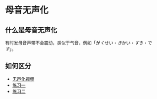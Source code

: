 # 母音无声化

## 什么是母音无声化

有时发母音声带不会震动，类似于气音，例如「が*く*せい・*き*かい・*す*き・で*す*」。

## 如何区分

- [无声化视频](https://youtu.be/ioLdIwnURfQ?si=xbz4buwMzvy3PBWs)
- [练习一](https://www.coelang.tufs.ac.jp/ja/zt/pmod/practical/03-03-01.php)
- [练习二](https://www.coelang.tufs.ac.jp/ja/zt/pmod/practical/02-11-01.php)

